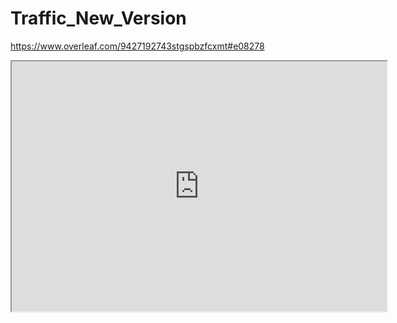 # Traffic_New_Version
https://www.overleaf.com/9427192743stgspbzfcxmt#e08278
<iframe src="https://www.overleaf.com/9427192743stgspbzfcxmt#e08278" width="600" height="400"></iframe>
